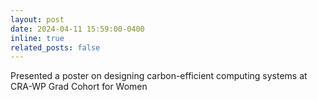 ```yaml
---
layout: post
date: 2024-04-11 15:59:00-0400
inline: true
related_posts: false
---
```

Presented a poster on designing carbon-efficient computing systems at CRA-WP Grad Cohort for Women
